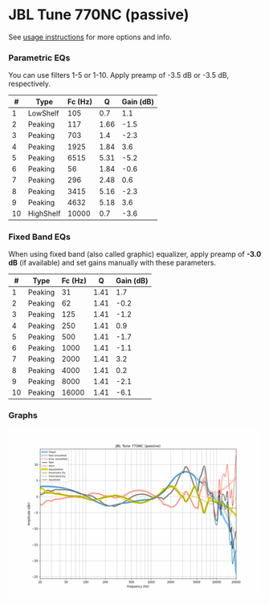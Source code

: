 # JBL Tune 770NC (passive)
See [usage instructions](https://github.com/jaakkopasanen/AutoEq#usage) for more options and info.

### Parametric EQs
You can use filters 1-5 or 1-10. Apply preamp of -3.5 dB or -3.5 dB, respectively.

|   # | Type      |   Fc (Hz) |    Q |   Gain (dB) |
|-----|-----------|-----------|------|-------------|
|   1 | LowShelf  |       105 | 0.7  |         1.1 |
|   2 | Peaking   |       117 | 1.66 |        -1.5 |
|   3 | Peaking   |       703 | 1.4  |        -2.3 |
|   4 | Peaking   |      1925 | 1.84 |         3.6 |
|   5 | Peaking   |      6515 | 5.31 |        -5.2 |
|   6 | Peaking   |        56 | 1.84 |        -0.6 |
|   7 | Peaking   |       296 | 2.48 |         0.6 |
|   8 | Peaking   |      3415 | 5.16 |        -2.3 |
|   9 | Peaking   |      4632 | 5.18 |         3.6 |
|  10 | HighShelf |     10000 | 0.7  |        -3.6 |

### Fixed Band EQs
When using fixed band (also called graphic) equalizer, apply preamp of **-3.0 dB** (if available) and set gains manually with these parameters.

|   # | Type    |   Fc (Hz) |    Q |   Gain (dB) |
|-----|---------|-----------|------|-------------|
|   1 | Peaking |        31 | 1.41 |         1.7 |
|   2 | Peaking |        62 | 1.41 |        -0.2 |
|   3 | Peaking |       125 | 1.41 |        -1.2 |
|   4 | Peaking |       250 | 1.41 |         0.9 |
|   5 | Peaking |       500 | 1.41 |        -1.7 |
|   6 | Peaking |      1000 | 1.41 |        -1.1 |
|   7 | Peaking |      2000 | 1.41 |         3.2 |
|   8 | Peaking |      4000 | 1.41 |         0.2 |
|   9 | Peaking |      8000 | 1.41 |        -2.1 |
|  10 | Peaking |     16000 | 1.41 |        -6.1 |

### Graphs
![](./JBL%20Tune%20770NC%20(passive).png)
